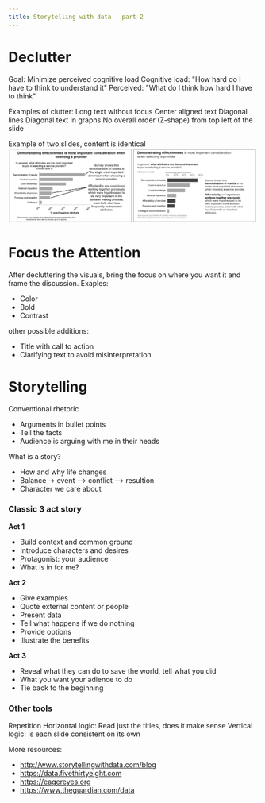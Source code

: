 ```yaml
---
title: Storytelling with data - part 2
---
```

# Declutter
Goal: Minimize perceived cognitive load
Cognitive load: "How hard do I have to think to understand it"
Perceived: "What do I think how hard I have to think"

Examples of clutter:
Long text without focus
Center aligned text
Diagonal lines
Diagonal text in graphs
No overall order (Z-shape) from top left of the slide

Example of two slides, content is identical
![Before anf ater decluttering](/assets/storytelling_with_data/declutter.png)

# Focus the Attention
After decluttering the visuals, bring the focus on where you want it and frame the discussion.
Exaples:
- Color
- Bold
- Contrast

other possible additions:
- Title with call to action
- Clarifying text to avoid misinterpretation

# Storytelling
Conventional rhetoric
- Arguments in bullet points
- Tell the facts
- Audience is arguing with me in their heads

What is a story?
- How and why life changes
- Balance  -> event –> conflict –> resultion
- Character we care about

### Classic 3 act story

**Act 1**
- Build context and common ground
- Introduce characters and desires
- Protagonist: your audience
- What is in for me?

**Act 2**
- Give examples
- Quote external content or people
- Present data
- Tell what happens if we do nothing
- Provide options
- Illustrate the benefits

**Act 3**
- Reveal what they can do to save the world, tell what you did
- What you want your adience to do
- Tie back to the beginning

### Other tools
Repetition
Horizontal logic: Read just the titles, does it make sense
Vertical logic: Is each slide consistent on its own

More resources:
- <http://www.storytellingwithdata.com/blog>
- <https://data.fivethirtyeight.com>
- <https://eagereyes.org>
- <https://www.theguardian.com/data>
